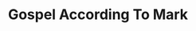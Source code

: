 ---
title: Gospel According To Mark
layout: _default/list
tags:
- New Testament
- Gospel
- Synoptic Gospel
weight: 41
---